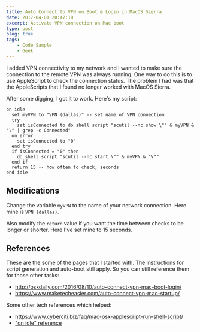 ```yaml
---
title: Auto Connect to VPN on Boot & Login in MacOS Sierra
date: 2017-04-01 20:47:18
excerpt: Activate VPN connection on Mac boot
type: post
blog: true
tags:
    - Code Sample
    - Geek
---
```


I added VPN connectivity to my network and I wanted to make sure the connection to the remote VPN was always running. One way to do this is to use AppleScript to check the connection status. The problem I had was that the AppleScripts that I found no longer worked with MacOS Sierra.

After some digging, I got it to work. Here's my script:

```applescript
on idle
  set myVPN to "VPN (dallas)" -- set name of VPN connection
  try
    set isConnected to do shell script "scutil --nc show \"" & myVPN & "\" | grep -c Connected"
  on error
    set isConnected to "0"
  end try
  if isConnected = "0" then
    do shell script "scutil --nc start \"" & myVPN & "\""
  end if
  return 15 -- how often to check, seconds
end idle
```

## Modifications

Change the variable `myVPN` to the name of your network connection. Here mine is `VPN (dallas)`.

Also modify the `return` value if you want the time between checks to be longer or shorter. Here I've set mine to 15 seconds.

## References

These are the some of the pages that I started with. The instructions for script generation and auto-boot still apply. So you can still reference them for those other tasks:

* <http://osxdaily.com/2016/08/10/auto-connect-vpn-mac-boot-login/>
* <https://www.maketecheasier.com/auto-connect-vpn-mac-startup/>

Some other tech references which helped:

* <https://www.cyberciti.biz/faq/mac-osx-applescript-run-shell-script/>
* ["on idle" reference](https://books.google.com/books?id=t0snCgAAQBAJ&amp;pg=PA672&amp;lpg=PA672&amp;dq=applescript+let+idle&amp;source=bl&amp;ots=feTq73ZGcD&amp;sig=p1nbgb4hxOKfWd-lCvSUJyAi2A4&amp;hl=en&amp;sa=X&amp;ved=0ahUKEwjdpIqe-ITTAhWJeSYKHU7-C98Q6AEIGjAA#v=onepage&amp;q=applescript%20let%20idle&amp;f=false)
